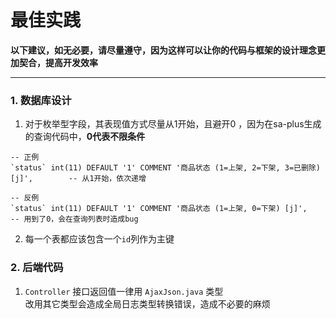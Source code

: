 # 最佳实践

**以下建议，如无必要，请尽量遵守，因为这样可以让你的代码与框架的设计理念更加契合，提高开发效率**

--- 



### 1. 数据库设计

1. 对于枚举型字段，其表现值方式尽量从1开始，且避开0 ，因为在sa-plus生成的查询代码中，**0代表不限条件**


``` mysql
-- 正例
`status` int(11) DEFAULT '1' COMMENT '商品状态 (1=上架, 2=下架, 3=已删除) [j]',		-- 从1开始，依次递增

-- 反例
`status` int(11) DEFAULT '1' COMMENT '商品状态 (1=上架, 0=下架) [j]',		-- 用到了0，会在查询列表时造成bug 

```


2. 每一个表都应该包含一个`id`列作为主键


### 2. 后端代码 

1. `Controller` 接口返回值一律用 `AjaxJson.java` 类型 
<br/> 改用其它类型会造成全局日志类型转换错误，造成不必要的麻烦 

